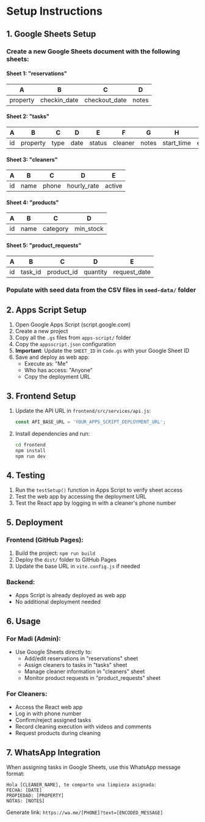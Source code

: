 # Setup Instructions

## 1. Google Sheets Setup

### Create a new Google Sheets document with the following sheets:

#### Sheet 1: "reservations"
| A | B | C | D |
|---|---|---|---|
| property | checkin_date | checkout_date | notes |

#### Sheet 2: "tasks"
| A | B | C | D | E | F | G | H | I | J | K | L |
|---|---|---|---|---|---|---|---|---|---|---|---|
| id | property | type | date | status | cleaner | notes | start_time | end_time | comments | start_video | end_video |

#### Sheet 3: "cleaners"
| A | B | C | D | E |
|---|---|---|---|---|
| id | name | phone | hourly_rate | active |

#### Sheet 4: "products"
| A | B | C | D |
|---|---|---|---|
| id | name | category | min_stock |

#### Sheet 5: "product_requests"
| A | B | C | D | E |
|---|---|---|---|---|
| id | task_id | product_id | quantity | request_date |

### Populate with seed data from the CSV files in `seed-data/` folder

## 2. Apps Script Setup

1. Open Google Apps Script (script.google.com)
2. Create a new project
3. Copy all the `.gs` files from `apps-script/` folder
4. Copy the `appsscript.json` configuration
5. **Important**: Update the `SHEET_ID` in `Code.gs` with your Google Sheet ID
6. Save and deploy as web app:
   - Execute as: "Me"
   - Who has access: "Anyone"
   - Copy the deployment URL

## 3. Frontend Setup

1. Update the API URL in `frontend/src/services/api.js`:
   ```javascript
   const API_BASE_URL = 'YOUR_APPS_SCRIPT_DEPLOYMENT_URL';
   ```

2. Install dependencies and run:
   ```bash
   cd frontend
   npm install
   npm run dev
   ```

## 4. Testing

1. Run the `testSetup()` function in Apps Script to verify sheet access
2. Test the web app by accessing the deployment URL
3. Test the React app by logging in with a cleaner's phone number

## 5. Deployment

### Frontend (GitHub Pages):
1. Build the project: `npm run build`
2. Deploy the `dist/` folder to GitHub Pages
3. Update the base URL in `vite.config.js` if needed

### Backend:
- Apps Script is already deployed as web app
- No additional deployment needed

## 6. Usage

### For Madi (Admin):
- Use Google Sheets directly to:
  - Add/edit reservations in "reservations" sheet
  - Assign cleaners to tasks in "tasks" sheet
  - Manage cleaner information in "cleaners" sheet
  - Monitor product requests in "product_requests" sheet

### For Cleaners:
- Access the React web app
- Log in with phone number
- Confirm/reject assigned tasks
- Record cleaning execution with videos and comments
- Request products during cleaning

## 7. WhatsApp Integration

When assigning tasks in Google Sheets, use this WhatsApp message format:
```
Hola [CLEANER_NAME], te comparto una limpieza asignada:
FECHA: [DATE]
PROPIEDAD: [PROPERTY]
NOTAS: [NOTES]
```

Generate link: `https://wa.me/[PHONE]?text=[ENCODED_MESSAGE]`